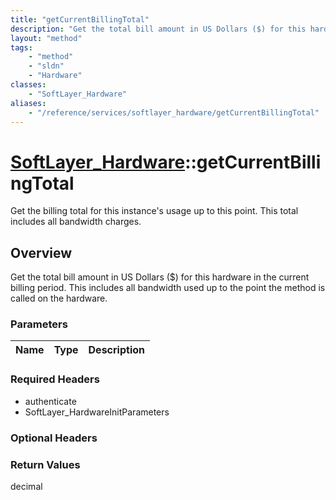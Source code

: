 ```yaml
---
title: "getCurrentBillingTotal"
description: "Get the total bill amount in US Dollars ($) for this hardware in the current billing period. This includes all bandwidth... "
layout: "method"
tags:
    - "method"
    - "sldn"
    - "Hardware"
classes:
    - "SoftLayer_Hardware"
aliases:
    - "/reference/services/softlayer_hardware/getCurrentBillingTotal"
---
```

# [SoftLayer_Hardware](/reference/services/SoftLayer_Hardware)::getCurrentBillingTotal

Get the billing total for this instance's usage up to this point. This total includes all bandwidth charges. 


## Overview 
Get the total bill amount in US Dollars ($) for this hardware in the current billing period. This includes all bandwidth used up to the point the method is called on the hardware. 

### Parameters 
|Name | Type | Description |
| --- | --- | --- |


### Required Headers
* authenticate
* SoftLayer_HardwareInitParameters

### Optional Headers

### Return Values
decimal

